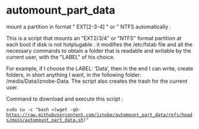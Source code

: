 # automount_part_data
mount a partition in format " EXT[2-3-4] " or " NTFS  automatically .

This is a script that mounts an "EXT2/3/4" or "NTFS" format partition at each boot if disk is not hotplugable .
it modifies the /etc/fstab file and all the necessary commands to obtain a folder that is readable and writable by the current user, with the "LABEL" of his choice.

For example, if I choose the LABEL: ‘Data’, then in the end I can write, create folders, in short anything I want, in the following folder: /media/Data/iznobe-Data.
The script also creates the trash for the current user.

Command to download and execute this script : 

<code>sudo su -c "bash <(wget -qO- https://raw.githubusercontent.com/iznobe/automount_part_data/refs/heads/main/automount_part_data.sh)"</code>

